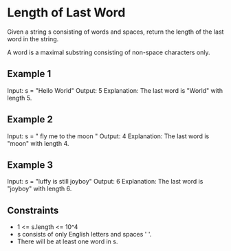 # Length of Last Word

Given a string s consisting of words and spaces, return the length of the last word in the string.

A word is a maximal substring consisting of non-space characters only.

## Example 1

Input: s = "Hello World"
Output: 5
Explanation: The last word is "World" with length 5.

## Example 2

Input: s = " fly me to the moon "
Output: 4
Explanation: The last word is "moon" with length 4.

## Example 3

Input: s = "luffy is still joyboy"
Output: 6
Explanation: The last word is "joyboy" with length 6.

## Constraints

- 1 <= s.length <= 10^4
- s consists of only English letters and spaces ' '.
- There will be at least one word in s.
